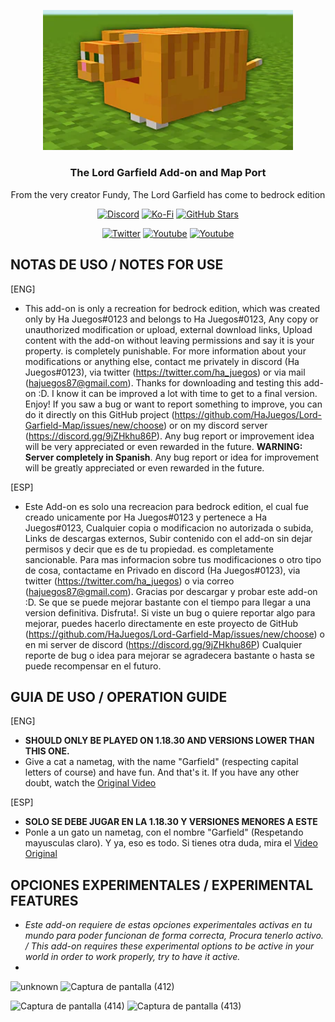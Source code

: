 <p align="center">
  <img src="https://github.com/HaJuegos/Lord-Garfield-Map/blob/main/.gitignore/icon_photo.png" alt="Cover Photo" width=400>
  <h3 align="center">The Lord Garfield Add-on and Map Port</h3>
  
 <p align="center">
From the very creator Fundy, The Lord Garfield has come to bedrock edition</p>
</p>

<p align="center">
  <a href="https://discord.gg/9jZHkhu86P"><img src="https://img.shields.io/discord/782053401281429504?style=plastic&color=red&logo=discord&label=Discord%20Server" alt="Discord "/></a>
  <a href="https://ko-fi.com/hajuegos0710"><img src="https://img.shields.io/npm/v/express?url=https://ko-fi.com/hajuegos0710&style=plastic&logo=kofi&label=My%20Donations%20page&color=inactive" alt="Ko-Fi "/></a>
  <a href="https://github.com/HaJuegos/Lord-Garfield-Map"><img src="https://img.shields.io/github/stars/HaJuegos/Lord-Garfield-Map?label=Current%20stars&style=plastic&logo=github&color=blueviolet" alt="GitHub Stars "/></a>
</p>
<p align="center">
  <a href="https://twitter.com/ha_juegos?s=09"><img src="https://img.shields.io/twitter/follow/ha_juegos?style=plastic&color=success&logo=twitter&label=My%20Twitter" alt="Twitter "/></a>
  <a href="https://www.youtube.com/watch?v=7mA2c0vx2VQ&t=166s"><img src="https://img.shields.io/youtube/views/7mA2c0vx2VQ?style=plastic&logo=youtube&color=red&label=Original%20Video" alt="Youtube "/></a>
  <a href="https://www.youtube.com/watch?v=SWd6QM0TTJo"><img src="https://img.shields.io/youtube/views/SWd6QM0TTJo?style=plastic&logo=youtube&color=red&label=Video%20tutorial%20in%20Spanish" alt="Youtube "/></a>
</p>

## NOTAS DE USO / NOTES FOR USE

[ENG]
- This add-on is only a recreation for bedrock edition, which was created only by Ha Juegos#0123 and belongs to Ha Juegos#0123, Any copy or unauthorized modification or upload, external download links, Upload content with the add-on without leaving permissions and say it is your property. is completely punishable. For more information about your modifications or anything else, contact me privately in discord (Ha Juegos#0123), via twitter (https://twitter.com/ha_juegos) or via mail (hajuegos87@gmail.com). Thanks for downloading and testing this add-on :D. I know it can be improved a lot with time to get to a final version. Enjoy! If you saw a bug or want to report something to improve, you can do it directly on this GitHub project (https://github.com/HaJuegos/Lord-Garfield-Map/issues/new/choose) or on my discord server (https://discord.gg/9jZHkhu86P). Any bug report or improvement idea will be very appreciated or even rewarded in the future. **WARNING: Server completely in Spanish**.
Any bug report or idea for improvement will be greatly appreciated or even rewarded in the future.

[ESP]
- Este Add-on es solo una recreacion para bedrock edition, el cual fue creado unicamente por Ha Juegos#0123 y pertenece a Ha Juegos#0123, Cualquier copia o modificacion no autorizada o subida, Links de descargas externos, Subir contenido con el add-on sin dejar permisos y decir que es de tu propiedad. es completamente sancionable. Para mas informacion sobre tus modificaciones o otro tipo de cosa, contactame en Privado en discord (Ha Juegos#0123), via twitter (https://twitter.com/ha_juegos) o via correo (hajuegos87@gmail.com). Gracias por descargar y probar este add-on :D. Se que se puede mejorar bastante con el tiempo para llegar a una version definitiva. Disfruta!. Si viste un bug o quiere reportar algo para mejorar, puedes hacerlo directamente en este proyecto de GitHub (https://github.com/HaJuegos/Lord-Garfield-Map/issues/new/choose) o en mi server de discord (https://discord.gg/9jZHkhu86P) Cualquier reporte de bug o idea para mejorar se agradecera bastante o hasta se puede recompensar en el futuro.

## GUIA DE USO / OPERATION GUIDE

[ENG]
- **SHOULD ONLY BE PLAYED ON 1.18.30 AND VERSIONS LOWER THAN THIS ONE.**
- Give a cat a nametag, with the name "Garfield" (respecting capital letters of course) and have fun. And that's it. If you have any other doubt, watch the [Original Video](https://www.youtube.com/watch?v=7mA2c0vx2VQ)

[ESP]
- **SOLO SE DEBE JUGAR EN LA 1.18.30 Y VERSIONES MENORES A ESTE**
- Ponle a un gato un nametag, con el nombre "Garfield" (Respetando mayusculas claro). Y ya, eso es todo. Si tienes otra duda, mira el [Video Original](https://www.youtube.com/watch?v=7mA2c0vx2VQ)

## OPCIONES EXPERIMENTALES / EXPERIMENTAL FEATURES
- _Este add-on requiere de estas opciones experimentales activas en tu mundo para poder funcionan de forma correcta, Procura tenerlo activo. / This add-on requires these experimental options to be active in your world in order to work properly, try to have it active._
- 
![unknown](https://user-images.githubusercontent.com/102632956/170766085-a09c1733-7171-4848-a11d-711b720d6e52.png)
![Captura de pantalla (412)](https://user-images.githubusercontent.com/102632956/170766092-fa87dc91-c3a5-4530-811d-9f68f8749e8e.png)

![Captura de pantalla (414)](https://user-images.githubusercontent.com/102632956/170765992-76577aee-2e3a-4781-98da-a4cdec1ebb0d.png)
![Captura de pantalla (413)](https://user-images.githubusercontent.com/102632956/170766015-634adfbd-f80e-4fa4-aab6-30e8896570df.png)
